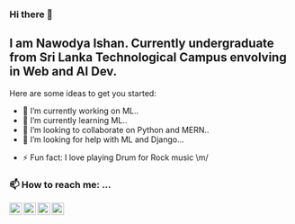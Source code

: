 ### Hi there 👋

## I am Nawodya Ishan. Currently undergraduate from Sri Lanka Technological Campus envolving in Web and AI Dev.

Here are some ideas to get you started:

- 🔭 I’m currently working on ML..
- 🌱 I’m currently learning ML..
- 👯 I’m looking to collaborate on Python and MERN..
- 🤔 I’m looking for help with ML and Django...
<!-- - 💬 Ask me about ... 
- 😄 Pronouns: ... --->
- ⚡ Fun fact: I love playing Drum for Rock music \m/

### 📫 How to reach me: ...

[<img align="left" alt="codeSTACKr | YouTube" width="22px" src="https://cdn.jsdelivr.net/npm/simple-icons@v3/icons/youtube.svg" />][youtube]
[<img align="left" alt="codeSTACKr | Twitter" width="22px" src="https://cdn.jsdelivr.net/npm/simple-icons@v3/icons/twitter.svg" />][twitter]
[<img align="left" alt="codeSTACKr | LinkedIn" width="22px" src="https://cdn.jsdelivr.net/npm/simple-icons@v3/icons/linkedin.svg" />][linkedin]
[<img align="left" alt="codeSTACKr | Instagram" width="22px" src="https://cdn.jsdelivr.net/npm/simple-icons@v3/icons/instagram.svg" />][instagram]

[website]: https://rusiruabhisheak.com
[twitter]: https://twitter.com/AvbRusiru
[youtube]: https://www.youtube.com/rusiruabhisheak
[instagram]: https://www.instagram.com/ravb.abhisheak/
[linkedin]: https://www.linkedin.com/in/rusiru-abhisheak-8a4b19196/
[webdevplaylist]: https://www.youtube.com/playlist?list=PLkwxH9e_vrAJ0WbEsFA9W3I1W-g_BTsbt
[jsplaylist]: https://www.youtube.com/playlist?list=PLkwxH9e_vrALRJKu7wfXby3MKeflhTu6B
[cssplaylist]: https://www.youtube.com/playlist?list=PLkwxH9e_vrALSdvZuEh6gqQdmDoDIoqz4
[reactplaylist]: https://www.youtube.com/playlist?list=PLkwxH9e_vrAK4TdffpxKY3QGyHCpxFcQ0 

